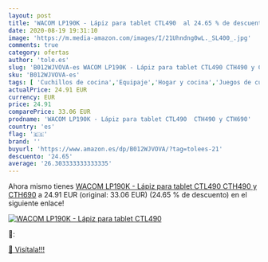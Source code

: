 ```yaml
---
layout: post
title: 'WACOM LP190K - Lápiz para tablet CTL490  al 24.65 % de descuento'
date: 2020-08-19 19:31:10
image: 'https://m.media-amazon.com/images/I/21Uhndng0wL._SL400_.jpg'
comments: true
category: ofertas
author: 'tole.es'
slug: 'B012WJVOVA-es WACOM LP190K - Lápiz para tablet CTL490 CTH490 y CTH690'
sku: 'B012WJVOVA-es'
tags: [ 'Cuchillos de cocina','Equipaje','Hogar y cocina','Juegos de cuchillos de cocina','Mochilas','Mochilas tipo casual','Utensilios de cocina','lápiz', ]
actualPrice: 24.91 EUR
currency: EUR
price: 24.91
comparePrice: 33.06 EUR
prodname: 'WACOM LP190K - Lápiz para tablet CTL490  CTH490 y CTH690'
country: 'es'
flag: '🇪🇸'
brand: ''
buyurl: 'https://www.amazon.es/dp/B012WJVOVA/?tag=tolees-21'
descuento: '24.65'
average: '26.303333333333335'
---
```


Ahora mismo tienes [WACOM LP190K - Lápiz para tablet CTL490  CTH490 y CTH690](https://www.amazon.es/dp/B012WJVOVA/?tag=tolees-21) a 24.91 EUR (original: 33.06 EUR) (24.65 %  de descuento) en el siguiente enlace!

[![WACOM LP190K - Lápiz para tablet CTL490 ](https://m.media-amazon.com/images/I/21Uhndng0wL._SL400_.jpg)](https://www.amazon.es/dp/B012WJVOVA/?tag=tolees-21)

🔎:


[🛒 Visítala!!!](https://www.amazon.es/dp/B012WJVOVA/?tag=tolees-21)
